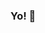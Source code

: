 ### Yo! 👋



<p align="left">
<a href="https://github.com/farlhmd">

  <!--
<img height="180em" src="https://github-readme-stats-eight-theta.vercel.app/api/top-langs/?username=farlhmd&layout=compact&langs_count=8&theme=algolia"/>
</a>
</p>

<!--
![Top Langs](https://github-readme-stats.vercel.app/api/top-langs/?username=farlhmd&layout=compact)

  <img height="180em" src="https://github-readme-stats-eight-theta.vercel.app/api?username=farlhmd&show_icons=true&theme=algolia&include_all_commits=true&count_private=true"/>

![Top Langs](https://github-readme-stats.vercel.app/api/top-langs/?username=farlhmd)
https://profile-summary-for-github.com/user/farlhmd
<img src="https://github-readme-stats.vercel.app/api?username=farlhmd">


